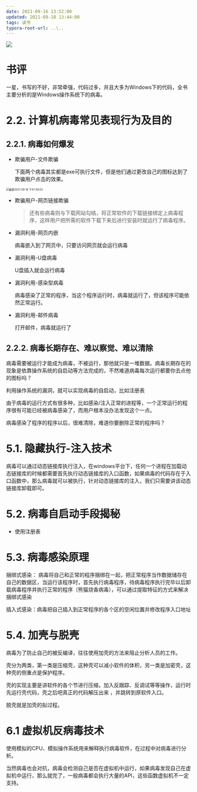 ```yaml
---
date: 2021-09-16 13:52:00
updated: 2021-09-18 13:44:00
tags: 读书
typora-root-url: ..\..
---
```


![](/images/image-2021-09-16-13.55.00.000.png)

# 书评

一星，书写的不好，非常牵强，代码过多，并且大多为Windows下的代码，全书主要分析的是Windows操作系统下的病毒。

# 2.2. 计算机病毒常见表现行为及目的

## 2.2.1. 病毒如何爆发

- 欺骗用户-文件欺骗

  下面两个病毒其实都是exe可执行文件，但是他们通过更改自己的图标达到了欺骗用户点击的效果。

<img src="/images/image-2021-09-16-13.59.00.000.png" alt="截屏2021-09-16 下午1.59.03" style="zoom: 50%;" />



<!-- more -->

- 欺骗用户-网页链接欺骗

  > 还有些病毒则与下载网站勾结，将正常软件的下载链接绑定上病毒程序，这样用户把所需的软件下载下来后进行安装时就运行了病毒程序。



- 漏洞利用-网页内嵌

  病毒嵌入到了网页中，只要访问网页就会运行病毒

- 漏洞利用-U盘病毒

  U盘插入就会运行病毒

- 漏洞利用-感染型病毒

  病毒感染了正常的程序，当这个程序运行时，病毒就运行了，但该程序可能依然正常运行。

- 漏洞利用-邮件病毒

  打开邮件，病毒就运行了





## 2.2.2. 病毒长期存在、难以察觉、难以清除

病毒需要被运行才能成为病毒，不被运行，那他就只是一堆数据。病毒长期存在的现象是依靠操作系统的自启动等方法完成的，不然难道病毒每次运行都要你去点他的图标吗？

利用操作系统的漏洞，就可以实现病毒的自启动，比如注册表

由于病毒的运行方式有很多种，比如感染/注入正常的进程等，一个正常运行的程序很有可能已经被病毒感染了，而用户根本没办法发现这个一点。

病毒感染了程序的程序以后，很难清除，难道你要删除正常的程序吗？



# 5.1. 隐藏执行-注入技术

病毒可以通过动态链接库执行注入，在windows平台下，任何一个进程在加载动态链接库的时候都需要首先执行动态链接库的入口函数，如果病毒的代码存在于入口函数中，那么病毒就可以被执行，针对动态链接库的注入，我们只需要讲该动态链接库卸载即可。







# 5.2. 病毒自启动手段揭秘

- 使用注册表

  





# 5.3. 病毒感染原理



捆绑式感染： 病毒将自己和正常的程序捆绑在一起，把正常程序当作数据储存在自己的数据区，当运行该程序时，首先执行病毒程序，待病毒程序执行完毕以后卸载病毒程序并执行正常的程序（熊猫烧香病毒），可以通过提取特征的方式来解决捆绑式感染

插入式感染：病毒把自己插入到正常程序的各个区的空闲位置并修改程序入口地址





# 5.4. 加壳与脱壳

病毒为了防止自己的被反编译，往往使用加壳的方法来阻止分析人员的工作。

壳分为两类，第一类是压缩壳，这种壳可以减小软件的体积，另一类是加密壳，这种壳的侧重点是保护程序。

壳的实现主要是讲软件的各个节进行压缩，加入反跟踪、反调试等等操作，运行时先运行壳代码，壳之后吧真正的代码解压出来 ，并跳转到原软件入口。

脱壳就是加壳的拟过程。



# 6.1 虚拟机反病毒技术

使用模拟的CPU、模拟操作系统用来解释执行病毒软件，在过程中对病毒进行分析。

当然病毒也会对抗，病毒会检测自己是否在虚拟机中运行，如果病毒发现自己在虚拟机中运行，那么就完了，一般病毒都会执行大量的API，这些函数虚拟机不一定支持。











































